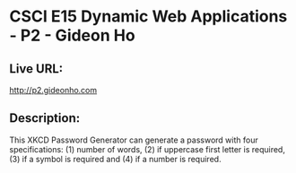 # CSCI E15 Dynamic Web Applications - P2 - Gideon Ho

## Live URL:
<http://p2.gideonho.com>

## Description:
This XKCD Password Generator can generate a password with four specifications: (1) number of words, (2) if uppercase first letter is required, (3) if a symbol is required and (4) if a number is required.